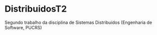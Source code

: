 # DistribuidosT2
Segundo trabalho da disciplina de Sistemas Distribuídos (Engenharia de Software, PUCRS)
